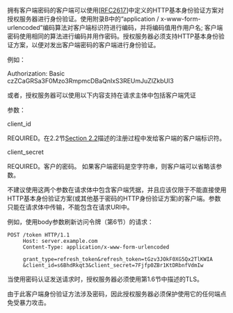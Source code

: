 拥有客户端密码的客户端可以使用\[[RFC2617](https://tools.ietf.org/html/rfc2617)\]中定义的HTTP基本身份验证方案对授权服务器进行身份验证。使用附录B中的“application / x-www-form-urlencoded”编码算法对客户端标识符进行编码，并将编码值用作用户名; 客户端密码使用相同的算法进行编码并用作密码。授权服务器必须支持HTTP基本身份验证方案，以便对发出客户端密码的客户端进行身份验证。

例如：

Authorization: Basic czZCaGRSa3F0Mzo3RmpmcDBaQnIxS3REUmJuZlZkbUl3

或者，授权服务器可以使用以下内容支持在请求主体中包括客户端凭证

参数：

client\_id

REQUIRED。在2.2节[Section 2.2](https://tools.ietf.org/html/rfc6749#section-2.2)描述的注册过程中发给客户端的客户端标识符。

client\_secret

REQUIRED。客户的密码。 如果客户端密码是空字符串，则客户端可以省略该参数。

不建议使用这两个参数在请求体中包含客户端凭据，并且应该仅限于不能直接使用HTTP基本身份验证方案\(或其他基于密码的HTTP身份验证方案\)的客户端。参数只能在请求体中传输，不能包含在请求URI中。

例如，使用body参数刷新访问令牌（第6节）的请求：

```
POST /token HTTP/1.1
     Host: server.example.com
     Content-Type: application/x-www-form-urlencoded

     grant_type=refresh_token&refresh_token=tGzv3JOkF0XG5Qx2TlKWIA
     &client_id=s6BhdRkqt3&client_secret=7Fjfp0ZBr1KtDRbnfVdmIw
```

当使用密码认证发送请求时，授权服务器必须使用第1.6节中描述的TLS。

由于此客户端身份验证方法涉及密码，因此授权服务器必须保护使用它的任何端点免受暴力攻击。



